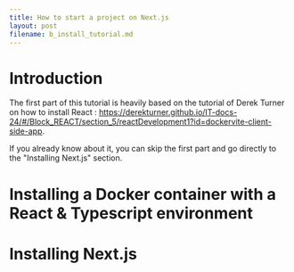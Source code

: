 ```yaml
---
title: How to start a project on Next.js
layout: post
filename: b_install_tutorial.md
--- 
```


# Introduction

The first part of this tutorial is heavily based on the tutorial of Derek Turner on how to install React : https://derekturner.github.io/IT-docs-24/#/Block_REACT/section_5/reactDevelopment1?id=dockervite-client-side-app.

If you already know about it, you can skip the first part and go directly to the "Installing Next.js" section.

# Installing a Docker container with a React & Typescript environment

# Installing Next.js